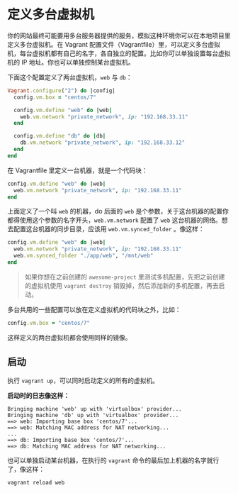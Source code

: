 # 定义多台虚拟机

你的网站最终可能要用多台服务器提供的服务，模拟这种环境你可以在本地项目里定义多台虚拟机。在 Vagrant 配置文件（Vagrantfile）里，可以定义多台虚拟机，每台虚拟机都有自己的名字，各自独立的配置。比如你可以单独设置每台虚拟机的 IP 地址。你也可以单独控制某台虚拟机。

下面这个配置定义了两台虚拟机，`web` 与 `db`：

```ruby
Vagrant.configure("2") do |config|
  config.vm.box = "centos/7"

  config.vm.define "web" do |web|
    web.vm.network "private_network", ip: "192.168.33.11"
  end

  config.vm.define "db" do |db|
    db.vm.network "private_network", ip: "192.168.33.12"
  end
end
```

在 Vagrantfile 里定义一台机器，就是一个代码块：

```ruby
config.vm.define "web" do |web|
  web.vm.network "private_network", ip: "192.168.33.11"
end
```

上面定义了一个叫 `web` 的机器，do 后面的 `web` 是个参数，关于这台机器的配置你都得使用这个参数的名字开头，`web.vm.network` 配置了 `web` 这台机器的网络。想去配置这台机器的同步目录，应该用 `web.vm.synced_folder` 。像这样：

```ruby
config.vm.define "web" do |web|
  web.vm.network "private_network", ip: "192.168.33.11"
  web.vm.synced_folder "./app/web", "/mnt/web" 
end
```

> 如果你想在之前创建的 `awesome-project` 里测试多机配置，先把之前创建的虚拟机使用 `vagrant destroy` 销毁掉，然后添加新的多机配置，再去启动。

多台共用的一些配置可以放在定义虚拟机的代码块之外，比如：

```ruby
config.vm.box = "centos/7"
```

这样定义的两台虚拟机都会使用同样的镜像。

## 启动

执行 `vagrant up`，可以同时启动定义的所有的虚拟机。

**启动时的日志像这样：**

```
Bringing machine 'web' up with 'virtualbox' provider...
Bringing machine 'db' up with 'virtualbox' provider...
==> web: Importing base box 'centos/7'...
==> web: Matching MAC address for NAT networking...
...
==> db: Importing base box 'centos/7'...
==> db: Matching MAC address for NAT networking...
```

也可以单独启动某台机器，在执行的 `vagrant` 命令的最后加上机器的名字就行了，像这样：

```
vagrant reload web
```



